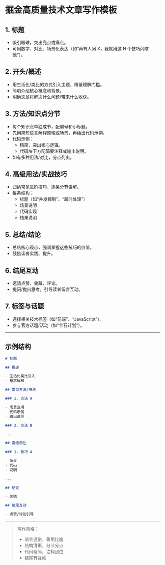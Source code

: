 # 掘金高质量技术文章写作模板

## 1. 标题

- 吸引眼球，突出亮点或痛点。
- 可用数字、对比、场景化表达（如“再有人问 X，我就用这 N 个技巧闪瞎他”）。

## 2. 开头/概述

- 用生活化/类比的方式引入主题，降低理解门槛。
- 简明介绍核心概念和背景。
- 明确文章将解决什么问题/带来什么收获。

## 3. 方法/知识点分节

- 每个知识点单独成节，配编号和小标题。
- 先用简短语言解释原理或场景，再给出代码示例。
- 代码示例：
  - 精简、突出核心逻辑。
  - 代码块下方配简要注释或输出说明。
- 如有多种用法/对比，分点列出。

## 4. 高级用法/实战技巧

- 归纳常见进阶技巧，逐条分节讲解。
- 每条结构：
  - 标题（如“并发控制”、“超时处理”）
  - 场景说明
  - 代码实现
  - 结果说明

## 5. 总结/结论

- 总结核心观点，强调掌握这些技巧的价值。
- 鼓励读者实践、提升。

## 6. 结尾互动

- 邀请点赞、收藏、评论。
- 提问/抛出思考，引导读者留言互动。

## 7. 标签与话题

- 选择相关技术标签（如“前端”、“JavaScript”）。
- 参与官方话题/活动（如“金石计划”）。

---

## 示例结构

```markdown
# 标题

## 概述

- 生活化类比引入
- 概念解释

## 常见方法/用法

### 1. 方法 A

- 场景说明
- 代码示例
- 输出说明

### 2. 方法 B

...

## 高级用法

### 1. 技巧 A

- 场景
- 代码
- 说明

...

## 结论

- 总结

## 结尾互动

- 点赞/评论引导
```

---

> 写作风格：
>
> - 语言通俗，善用比喻
> - 结构清晰，分节分点
> - 代码精简，注释到位
> - 结尾有互动
